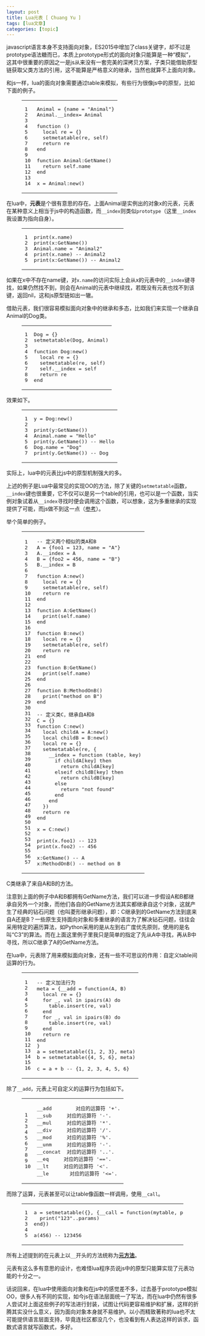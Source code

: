 ```yaml
---
layout: post
title: Lua元表 [ Chuang Yu ] 
tags: [lua文章]
categories: [topic]
---
```

<p>javascript语言本身不支持面向对象，ES2015中增加了class关键字，却不过是prototype语法糖而已，本质上prototype形式的面向对象只能算是一种“模拟”，这其中很重要的原因之一是js从来没有一套完美的深拷贝方案，子类只能借助原型链获取父类方法的引用，这不能算是严格意义的继承，当然也就算不上面向对象。</p>
<p>和js一样，lua的面向对象需要通过table来模拟，有些行为很像js中的原型，比如下面的例子。</p>
<figure class="highlight lua"><table><tbody><tr><td class="gutter"><pre><span class="line">1</span><br/><span class="line">2</span><br/><span class="line">3</span><br/><span class="line">4</span><br/><span class="line">5</span><br/><span class="line">6</span><br/><span class="line">7</span><br/><span class="line">8</span><br/><span class="line">9</span><br/><span class="line">10</span><br/><span class="line">11</span><br/><span class="line">12</span><br/><span class="line">13</span><br/><span class="line">14</span><br/></pre></td><td class="code"><pre><span class="line">Animal = {name = <span class="string">&#34;Animal&#34;</span>}</span><br/><span class="line">Animal.<span class="built_in">__index</span>= Animal</span><br/><span class="line"></span><br/><span class="line"><span class="function"><span class="keyword">function</span> <span class="params">()</span></span></span><br/><span class="line">  <span class="keyword">local</span> re = {}</span><br/><span class="line">  <span class="built_in">setmetatable</span>(re, self)</span><br/><span class="line">  <span class="keyword">return</span> re</span><br/><span class="line"><span class="keyword">end</span></span><br/><span class="line"></span><br/><span class="line"><span class="function"><span class="keyword">function</span> <span class="title">Animal:GetName</span><span class="params">()</span></span></span><br/><span class="line">  <span class="keyword">return</span> self.name</span><br/><span class="line"><span class="keyword">end</span></span><br/><span class="line"></span><br/><span class="line">x = Animal:new()</span><br/></pre></td></tr></tbody></table></figure>
<p>在lua中，<strong>元表</strong>是个很有意思的存在。上面Animal是实例出的对象x的元表，元表在某种意义上相当于js中的构造函数，而<code>__index</code>则类似<code>prototype</code>（这里<code>__index</code>我设置为指向自身）。</p>
<figure class="highlight lua"><table><tbody><tr><td class="gutter"><pre><span class="line">1</span><br/><span class="line">2</span><br/><span class="line">3</span><br/><span class="line">4</span><br/><span class="line">5</span><br/></pre></td><td class="code"><pre><span class="line"><span class="built_in">print</span>(x.name) </span><br/><span class="line"><span class="built_in">print</span>(x:GetName()) </span><br/><span class="line">Animal.name = <span class="string">&#34;Animal2&#34;</span></span><br/><span class="line"><span class="built_in">print</span>(x.name) <span class="comment">-- Animal2</span></span><br/><span class="line"><span class="built_in">print</span>(x:GetName()) <span class="comment">-- Animal2</span></span><br/></pre></td></tr></tbody></table></figure>
<p>如果在x中不存在name键，对<code>x.name</code>的访问实际上会从x的元表中的<code>__index</code>键寻找，如果仍然找不到，则会在Animal的元表中继续找，若既没有元表也找不到该键，返回nil，这和js原型链如出一辙。</p>
<p>借助元表，我们很容易模拟面向对象中的继承和多态，比如我们来实现一个继承自Animal的Dog类。</p>
<figure class="highlight lua"><table><tbody><tr><td class="gutter"><pre><span class="line">1</span><br/><span class="line">2</span><br/><span class="line">3</span><br/><span class="line">4</span><br/><span class="line">5</span><br/><span class="line">6</span><br/><span class="line">7</span><br/><span class="line">8</span><br/><span class="line">9</span><br/></pre></td><td class="code"><pre><span class="line">Dog = {}</span><br/><span class="line"><span class="built_in">setmetatable</span>(Dog, Animal)</span><br/><span class="line"></span><br/><span class="line"><span class="function"><span class="keyword">function</span> <span class="title">Dog:new</span><span class="params">()</span></span></span><br/><span class="line">  <span class="keyword">local</span> re = {}</span><br/><span class="line">  <span class="built_in">setmetatable</span>(re, self)</span><br/><span class="line">  self.<span class="built_in">__index</span> = self</span><br/><span class="line">  <span class="keyword">return</span> re</span><br/><span class="line"><span class="keyword">end</span></span><br/></pre></td></tr></tbody></table></figure>
<p>效果如下。</p>
<figure class="highlight lua"><table><tbody><tr><td class="gutter"><pre><span class="line">1</span><br/><span class="line">2</span><br/><span class="line">3</span><br/><span class="line">4</span><br/><span class="line">5</span><br/><span class="line">6</span><br/><span class="line">7</span><br/></pre></td><td class="code"><pre><span class="line">y = Dog:new()</span><br/><span class="line"></span><br/><span class="line"><span class="built_in">print</span>(y:GetName()) </span><br/><span class="line">Animal.name = <span class="string">&#34;Hello&#34;</span></span><br/><span class="line"><span class="built_in">print</span>(y.GetName()) <span class="comment">-- Hello</span></span><br/><span class="line">Dog.name = <span class="string">&#34;Dog&#34;</span></span><br/><span class="line"><span class="built_in">print</span>(y.GetName()) <span class="comment">-- Dog</span></span><br/></pre></td></tr></tbody></table></figure>
<p>实际上，lua中的元表比js中的原型机制强大的多。</p>
<p>上述的例子是Lua中最常见的实现OO的方法，除了关键的<code>setmetatable</code>函数，<code>__index</code>键也很重要，它不仅可以是另一个table的引用，也可以是一个函数，当实例对象试着从<code>__index</code>寻找时便会调用这个函数，可以想象，这为多重继承的实现提供了可能，而js做不到这一点（<a href="https://developer.mozilla.org/en-US/docs/Web/JavaScript/Guide/Details_of_the_Object_Model#No_multiple_inheritance" target="_blank" rel="noopener noreferrer">参考</a>）。</p>
<p>举个简单的例子。</p>
<figure class="highlight lua"><table><tbody><tr><td class="gutter"><pre><span class="line">1</span><br/><span class="line">2</span><br/><span class="line">3</span><br/><span class="line">4</span><br/><span class="line">5</span><br/><span class="line">6</span><br/><span class="line">7</span><br/><span class="line">8</span><br/><span class="line">9</span><br/><span class="line">10</span><br/><span class="line">11</span><br/><span class="line">12</span><br/><span class="line">13</span><br/><span class="line">14</span><br/><span class="line">15</span><br/><span class="line">16</span><br/><span class="line">17</span><br/><span class="line">18</span><br/><span class="line">19</span><br/><span class="line">20</span><br/><span class="line">21</span><br/><span class="line">22</span><br/><span class="line">23</span><br/><span class="line">24</span><br/><span class="line">25</span><br/><span class="line">26</span><br/><span class="line">27</span><br/><span class="line">28</span><br/><span class="line">29</span><br/><span class="line">30</span><br/><span class="line">31</span><br/><span class="line">32</span><br/><span class="line">33</span><br/><span class="line">34</span><br/><span class="line">35</span><br/><span class="line">36</span><br/><span class="line">37</span><br/><span class="line">38</span><br/><span class="line">39</span><br/><span class="line">40</span><br/><span class="line">41</span><br/><span class="line">42</span><br/><span class="line">43</span><br/><span class="line">44</span><br/><span class="line">45</span><br/><span class="line">46</span><br/><span class="line">47</span><br/><span class="line">48</span><br/><span class="line">49</span><br/><span class="line">50</span><br/><span class="line">51</span><br/><span class="line">52</span><br/><span class="line">53</span><br/><span class="line">54</span><br/><span class="line">55</span><br/><span class="line">56</span><br/><span class="line">57</span><br/></pre></td><td class="code"><pre><span class="line"><span class="comment">-- 定义两个相似的类A和B</span></span><br/><span class="line">A = {foo1 = <span class="number">123</span>, name = <span class="string">&#34;A&#34;</span>}</span><br/><span class="line">A.<span class="built_in">__index</span> = A</span><br/><span class="line">B = {foo2 = <span class="number">456</span>, name = <span class="string">&#34;B&#34;</span>}</span><br/><span class="line">B.<span class="built_in">__index</span> = B</span><br/><span class="line"></span><br/><span class="line"><span class="function"><span class="keyword">function</span> <span class="title">A:new</span><span class="params">()</span></span></span><br/><span class="line">  <span class="keyword">local</span> re = {}</span><br/><span class="line">  <span class="built_in">setmetatable</span>(re, self)</span><br/><span class="line">  <span class="keyword">return</span> re</span><br/><span class="line"><span class="keyword">end</span></span><br/><span class="line"></span><br/><span class="line"><span class="function"><span class="keyword">function</span> <span class="title">A:GetName</span><span class="params">()</span></span></span><br/><span class="line">  <span class="built_in">print</span>(self.name)</span><br/><span class="line"><span class="keyword">end</span></span><br/><span class="line"></span><br/><span class="line"><span class="function"><span class="keyword">function</span> <span class="title">B:new</span><span class="params">()</span></span></span><br/><span class="line">  <span class="keyword">local</span> re = {}</span><br/><span class="line">  <span class="built_in">setmetatable</span>(re, self)</span><br/><span class="line">  <span class="keyword">return</span> re</span><br/><span class="line"><span class="keyword">end</span></span><br/><span class="line"></span><br/><span class="line"><span class="function"><span class="keyword">function</span> <span class="title">B:GetName</span><span class="params">()</span></span></span><br/><span class="line">  <span class="built_in">print</span>(self.name)</span><br/><span class="line"><span class="keyword">end</span></span><br/><span class="line"></span><br/><span class="line"><span class="function"><span class="keyword">function</span> <span class="title">B:MethodOnB</span><span class="params">()</span></span></span><br/><span class="line">  <span class="built_in">print</span>(<span class="string">&#34;method on B&#34;</span>)</span><br/><span class="line"><span class="keyword">end</span></span><br/><span class="line"></span><br/><span class="line"><span class="comment">-- 定义类C，继承自A和B</span></span><br/><span class="line">C = {}</span><br/><span class="line"><span class="function"><span class="keyword">function</span> <span class="title">C:new</span><span class="params">()</span></span></span><br/><span class="line">  <span class="keyword">local</span> childA = A:new()</span><br/><span class="line">  <span class="keyword">local</span> childB = B:new()</span><br/><span class="line">  <span class="keyword">local</span> re = {}</span><br/><span class="line">  <span class="built_in">setmetatable</span>(re, {</span><br/><span class="line">    <span class="built_in">__index</span> = <span class="function"><span class="keyword">function</span> <span class="params">(table, key)</span></span></span><br/><span class="line">      <span class="keyword">if</span> childA[key] <span class="keyword">then</span></span><br/><span class="line">        <span class="keyword">return</span> childA[key]</span><br/><span class="line">      <span class="keyword">elseif</span> childB[key] <span class="keyword">then</span></span><br/><span class="line">        <span class="keyword">return</span> childB[key]</span><br/><span class="line">      <span class="keyword">else</span> </span><br/><span class="line">        <span class="keyword">return</span> <span class="string">&#34;not found&#34;</span></span><br/><span class="line">      <span class="keyword">end</span></span><br/><span class="line">    <span class="keyword">end</span></span><br/><span class="line">  })</span><br/><span class="line">  <span class="keyword">return</span> re</span><br/><span class="line"><span class="keyword">end</span></span><br/><span class="line"></span><br/><span class="line">x = C:new()</span><br/><span class="line"></span><br/><span class="line"><span class="built_in">print</span>(x.foo1) <span class="comment">-- 123</span></span><br/><span class="line"><span class="built_in">print</span>(x.foo2) <span class="comment">-- 456</span></span><br/><span class="line"></span><br/><span class="line">x:GetName() <span class="comment">-- A</span></span><br/><span class="line">x:MethodOnB() <span class="comment">-- method on B</span></span><br/></pre></td></tr></tbody></table></figure>
<p>C类继承了来自A和B的方法。</p>
<p>注意到上面的例子中A和B都拥有GetName方法，我们可以进一步假设A和B都继承自另外一个对象，而他们各自的GetName方法其实都继承自这个对象，这就产生了经典的钻石问题（也叫菱形继承问题），即：C继承到的GetName方法到底来自A还是B？一些原生支持面向对象和多重继承的语言为了解决钻石问题，往往会采用特定的遍历算法，如Python采用的是从左到右广度优先原则，使用的是名叫“C3”的算法。而在上面这里例子里我只是简单的指定了先从A中寻找，再从B中寻找，所以C继承了A的GetName方法。</p>
<p>在lua中，元表除了用来模拟面向对象，还有一些不可思议的作用：自定义table间运算的行为。</p>
<figure class="highlight lua"><table><tbody><tr><td class="gutter"><pre><span class="line">1</span><br/><span class="line">2</span><br/><span class="line">3</span><br/><span class="line">4</span><br/><span class="line">5</span><br/><span class="line">6</span><br/><span class="line">7</span><br/><span class="line">8</span><br/><span class="line">9</span><br/><span class="line">10</span><br/><span class="line">11</span><br/><span class="line">12</span><br/><span class="line">13</span><br/><span class="line">14</span><br/><span class="line">15</span><br/><span class="line">16</span><br/></pre></td><td class="code"><pre><span class="line"><span class="comment">-- 定义加法行为</span></span><br/><span class="line">meta = {<span class="built_in">__add</span> = <span class="function"><span class="keyword">function</span><span class="params">(A, B)</span></span></span><br/><span class="line">  <span class="keyword">local</span> re = {}</span><br/><span class="line">  <span class="keyword">for</span> _, val <span class="keyword">in</span> <span class="built_in">ipairs</span>(A) <span class="keyword">do</span></span><br/><span class="line">    <span class="built_in">table</span>.<span class="built_in">insert</span>(re, val)</span><br/><span class="line">  <span class="keyword">end</span></span><br/><span class="line">  <span class="keyword">for</span> _, val <span class="keyword">in</span> <span class="built_in">ipairs</span>(B) <span class="keyword">do</span></span><br/><span class="line">    <span class="built_in">table</span>.<span class="built_in">insert</span>(re, val)</span><br/><span class="line">  <span class="keyword">end</span></span><br/><span class="line">  <span class="keyword">return</span> re</span><br/><span class="line"><span class="keyword">end</span></span><br/><span class="line">}</span><br/><span class="line">a = <span class="built_in">setmetatable</span>({<span class="number">1</span>, <span class="number">2</span>, <span class="number">3</span>}, meta)</span><br/><span class="line">b = <span class="built_in">setmetatable</span>({<span class="number">4</span>, <span class="number">5</span>, <span class="number">6</span>}, meta)</span><br/><span class="line"></span><br/><span class="line">c = a + b <span class="comment">-- {1, 2, 3, 4, 5, 6}</span></span><br/></pre></td></tr></tbody></table></figure>
<p>除了<code>__add</code>，元表上可自定义的运算行为包括如下。</p>
<figure class="highlight plain"><table><tbody><tr><td class="gutter"><pre><span class="line">1</span><br/><span class="line">2</span><br/><span class="line">3</span><br/><span class="line">4</span><br/><span class="line">5</span><br/><span class="line">6</span><br/><span class="line">7</span><br/><span class="line">8</span><br/><span class="line">9</span><br/><span class="line">10</span><br/></pre></td><td class="code"><pre><span class="line">__add		对应的运算符 &#39;+&#39;.</span><br/><span class="line">__sub		对应的运算符 &#39;-&#39;.</span><br/><span class="line">__mul		对应的运算符 &#39;*&#39;.</span><br/><span class="line">__div		对应的运算符 &#39;/&#39;.</span><br/><span class="line">__mod		对应的运算符 &#39;%&#39;.</span><br/><span class="line">__unm		对应的运算符 &#39;-&#39;.</span><br/><span class="line">__concat	对应的运算符 &#39;..&#39;.</span><br/><span class="line">__eq		对应的运算符 &#39;==&#39;.</span><br/><span class="line">__lt		对应的运算符 &#39;&lt;&#39;.</span><br/><span class="line">__le		对应的运算符 &#39;&lt;=&#39;.</span><br/></pre></td></tr></tbody></table></figure>
<p>而除了运算，元表甚至可以让table像函数一样调用，使用<code>__call</code>。</p>
<figure class="highlight plain"><table><tbody><tr><td class="gutter"><pre><span class="line">1</span><br/><span class="line">2</span><br/><span class="line">3</span><br/><span class="line">4</span><br/><span class="line">5</span><br/></pre></td><td class="code"><pre><span class="line">a = setmetatable({}, {__call = function(mytable, params)</span><br/><span class="line">  print(&#34;123&#34;..params)</span><br/><span class="line">end})</span><br/><span class="line"></span><br/><span class="line">a(456) -- 123456</span><br/></pre></td></tr></tbody></table></figure>
<p>所有上述提到的在元表上以<code>__</code>开头的方法统称为<strong><a href="https://www.lua.org/pil/13.html" target="_blank" rel="noopener noreferrer">元方法</a></strong>。</p>
<p>元表有这么多有意思的设计，也难怪lua程序员说js中的原型只能算实现了元表功能的十分之一。</p>
<p>话说回来，在lua中使用面向对象和在js中的感觉差不多，过去基于prototype模拟OO，很多人有不同的实现，如今js在语法层面统一了写法，而在lua中仍然有很多人尝试对上面这些例子的写法进行封装，试图让代码更容易维护和扩展，这样的折腾其实没什么意义，因为面向对象本身就不易维护。以小而精致著称的lua也不太可能提供语言层面支持，毕竟连社区都没几个，也没看到有人表达这样的诉求，函数式语言就写函数式，多好。</p>